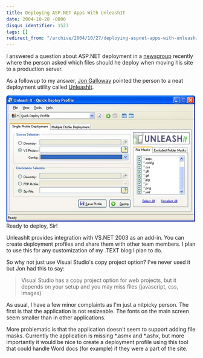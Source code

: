 ```yaml
---
title: Deploying ASP.NET Apps With UnleashIt
date: 2004-10-28 -0800
disqus_identifier: 1523
tags: []
redirect_from: "/archive/2004/10/27/deploying-aspnet-apps-with-unleashit.aspx/"
---
```


I answered a question about ASP.NET deployment in a
[newsgroup](http://msdn.microsoft.com/newsgroups/default.aspx?dg=microsoft.public.dotnet.framework.aspnet)
recently where the person asked which files should he deploy when moving
his site to a production server.

As a followup to my answer, [Jon
Galloway](http://weblogs.asp.net/jgalloway/) pointed the person to a
neat deployment utility called
[UnleashIt](http://www.eworldui.net/UnleashIt/).

![UNLEASHit](/images/UnleashIt.jpg) \
Ready to deploy, Sir!

UnleashIt provides integration with VS.NET 2003 as an add-in. You can
create deployment profiles and share them with other team members. I
plan to use this for any customization of my .TEXT blog I plan to do.

So why not just use Visual Studio's copy project option? I've never used
it but Jon had this to say:

> Visual Studio has a copy project option for web projects, but it
> depends on your setup and you may miss files (javascript, css,
> images).

As usual, I have a few minor complaints as I'm just a nitpicky person.
The first is that the application is not resizeable. The fonts on the
main screen seem smaller than in other applications.

More problematic is that the application doesn't seem to support adding
file masks. Currently the application is missing \*.asmx and \*.ashx,
but more importantly it would be nice to create a deployment profile
using this tool that could handle Word docs (for example) if they were a
part of the site.

